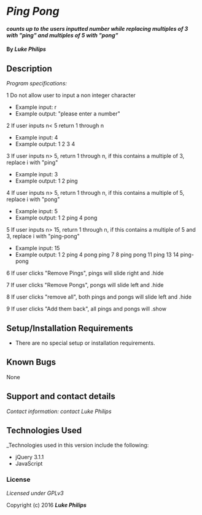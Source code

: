 # _Ping Pong_

#### _counts up to the users inputted number while replacing multiples of 3 with "ping" and multiples of 5 with "pong"_

#### By _**Luke Philips**_

## Description

_Program specifications:_

1 Do not allow user to input a non integer character
* Example input: r
* Example output: "please enter a number"

2 If user inputs n< 5 return 1 through n
* Example input: 4
* Example output: 1 2 3 4

3 If user inputs n> 5, return 1 through n, if this contains a multiple of 3, replace i with "ping"
* Example input: 3
* Example output: 1 2 ping

4 If user inputs n> 5, return 1 through n, if this contains a multiple of 5, replace i with "pong"
* Example input: 5
* Example output: 1 2 ping 4 pong

5  If user inputs n> 15, return 1 through n, if this contains a multiple of 5 and 3, replace i with "ping-pong"
* Example input: 15
* Example output: 1 2 ping 4 pong ping 7 8 ping pong 11 ping 13 14 ping-pong

6 If user clicks "Remove Pings", pings will slide right and .hide

7 If user clicks "Remove Pongs", pongs will slide left and .hide

8 If user clicks "remove all", both pings and pongs will slide left and .hide

9 If user clicks "Add them back", all pings and pongs will .show

## Setup/Installation Requirements

* There are no special setup or installation requirements.


## Known Bugs

None

## Support and contact details

_Contact information: contact Luke Philips_

## Technologies Used

_Technologies used in this version include the following:
* jQuery 3.1.1
* JavaScript


### License

*Licensed under GPLv3*

Copyright (c) 2016 **_Luke Philips_**

